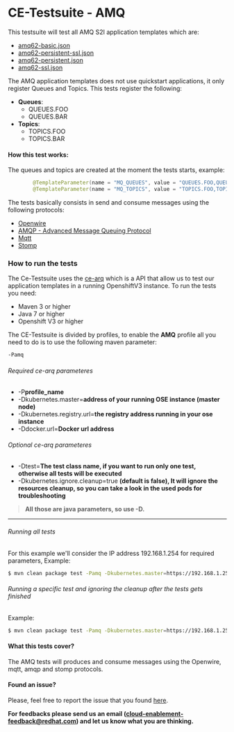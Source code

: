 # CE-Testsuite - AMQ

This testsuite will test all AMQ S2I application templates which are:
 
  - [amq62-basic.json](https://github.com/jboss-openshift/application-templates/blob/master/amq/amq62-basic.json)
  - [amq62-persistent-ssl.json](https://github.com/jboss-openshift/application-templates/blob/master/amq/amq62-persistent-ssl.json)
  - [amq62-persistent.json](https://github.com/jboss-openshift/application-templates/blob/master/amq/amq62-persistent.json)
  - [amq62-ssl.json](https://github.com/jboss-openshift/application-templates/blob/master/amq/amq62-ssl.json)

The AMQ application templates does not use quickstart applications, it only register Queues and Topics. This tests register the following:
  - **Queues**:
    - QUEUES.FOO
    - QUEUES.BAR
  - **Topics**:
    - TOPICS.FOO
    - TOPICS.BAR

#### How this test works:
The queues and topics are created at the moment the tests starts, example:
```java
        @TemplateParameter(name = "MQ_QUEUES", value = "QUEUES.FOO,QUEUES.BAR"),
        @TemplateParameter(name = "MQ_TOPICS", value = "TOPICS.FOO,TOPICS.BAR"),
```
The tests basically consists in send and consume messages using the following protocols:
  - [Openwire](http://activemq.apache.org/openwire.html)
  - [AMQP - Advanced Message Queuing Protocol](https://www.amqp.org/)
  - [Mqtt](http://mqtt.org/)
  - [Stomp](https://stomp.github.io/)

### How to run the tests
The Ce-Testsuite uses the [ce-arq](https://github.com/jboss-openshift/ce-arq) which is a API that allow us to test our application templates in a running OpenshiftV3 instance. To run the tests you need:
  - Maven 3 or higher
  - Java 7 or higher
  - Openshift V3 or higher
 
The CE-Testsuite is divided by profiles, to enable the **AMQ** profile all you need to do is to use the following maven parameter:
```sh
-Pamq
```
###### Required ce-arq parameteres
  - -P**profile_name**
  - -Dkubernetes.master=**address of your running OSE instance (master node)**
  - -Dkubernetes.registry.url=**the registry address running in your ose instance**
  - -Ddocker.url=**Docker url address**

###### Optional ce-arq parameteres
  - -Dtest=**The test class name, if you want to run only one test, otherwise all tests will be executed**
  - -Dkubernetes.ignore.cleanup=true **(default is false), It will ignore the resources cleanup, so you can take a look in the used pods for troubleshooting**

> **All those are java parameters, so use -D.**
___

###### Running all tests
For this example we'll consider the IP address 192.168.1.254 for required parameters, Example:
```sh
$ mvn clean package test -Pamq -Dkubernetes.master=https://192.168.1.254:8443 -Dkubernetes.registry.url=192.168.1.254:5001 -Ddocker.url=http://192.168.1.254:2375
```
###### Running a specific test and ignoring the cleanup after the tests gets finished
Example:
```sh
$ mvn clean package test -Pamq -Dkubernetes.master=https://192.168.1.254:8443 -Dkubernetes.registry.url=192.168.1.254:5001 -Ddocker.url=http://192.168.1.254:2375 -Dtest=testOpenWireConnection -Dkubernetes.ignore.cleanup=true
```

#### What this tests cover?
The AMQ tests will produces and consume messages using the Openwire, mqtt, amqp and stomp protocols.

#### Found an issue?
Please, feel free to report the issue that you found [here](https://github.com/jboss-openshift/ce-testsuite/issues/new).

__For feedbacks please send us an email (cloud-enablement-feedback@redhat.com) and let us know what you are thinking.__ 
